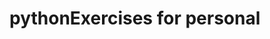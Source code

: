 # pythonExercises for personal

    




   
       
  
    

    




   

   






































